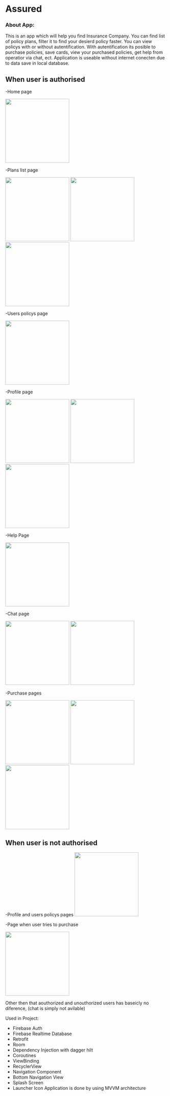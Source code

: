# Assured

### About App:

This is an app which will help you find Insurance Company.
You can find list of policy plans, filter it to find your desierd policy faster.
You can view policys with or without autentification. 
With autentification its posible to purchase policies, save cards, view your purchased policies, get help from operatior via chat, ect.
Application is useable without internet conecten due to data save in local database.

## When user is authorised

-Home page 

<img src="https://user-images.githubusercontent.com/107510454/200555453-0942c460-e230-421d-b2b1-18e2361d3e17.png" width="200">

-Plans list page

<img src="https://user-images.githubusercontent.com/107510454/200555777-6c9ea127-0c54-4fb2-aec1-4e8f8bc418a7.png" width="200">  <img src="https://user-images.githubusercontent.com/107510454/200555987-239ec110-6b8d-4259-af42-fcf06c2e9e98.png" width="200">  <img src="https://user-images.githubusercontent.com/107510454/200556213-973a42b1-d006-4492-94a9-65f12aecd8e3.png" width="200">

-Users policys page

<img src="https://user-images.githubusercontent.com/107510454/200556551-3012d8c5-f501-4ed5-8c02-5e6f0ff36268.png" width="200">

-Profile page

<img src="https://user-images.githubusercontent.com/107510454/200556746-4c68cecf-6f68-474f-8f22-101a0c6d955b.png" width="200">  <img src="https://user-images.githubusercontent.com/107510454/200556908-cec79f6b-fd7c-48af-8667-d1eb0971fed5.png" width="200">  <img src="https://user-images.githubusercontent.com/107510454/200557314-0450c953-d4e7-497c-a49f-d678712dfd3b.png" width="200">

-Help Page

<img src="https://user-images.githubusercontent.com/107510454/200557599-36d32a4a-81dd-4a38-989e-84f267f5c3a0.png" width="200">

-Chat page

<img src="https://user-images.githubusercontent.com/107510454/200558329-093280ad-2932-495c-baa2-ae65408650fe.png" width="200">  <img src="https://user-images.githubusercontent.com/107510454/200557984-bda4e6ab-f3e8-4b38-896f-c9908235b20c.png" width="200">

-Purchase pages

<img src="https://user-images.githubusercontent.com/107510454/200558579-92ec1fa2-5340-41ca-9679-d86d5988ffa6.png" width="200">  <img src="https://user-images.githubusercontent.com/107510454/200558658-c60148e1-0e5d-427e-8af6-93ffda950250.png" width="200">  <img src="https://user-images.githubusercontent.com/107510454/200558818-cb4a267e-222c-4ba8-a083-7632b96939c2.png" width="200">


## When user is not authorised

-Profile and users policys pages
<img src="https://user-images.githubusercontent.com/107510454/200559416-e6fcda85-43bd-4f71-b118-0e58e4e7a4d9.png" width="200">

-Page when user tries to purchase

<img src="https://user-images.githubusercontent.com/107510454/200559578-e53523e3-3434-4ca1-9acf-40af1b080360.png" width="200">

Other then that aouthorized and unouthorized users has baseicly no diference,
(chat is simply not avilable)

Used in Project:

- Firebase Auth
- Firebase Realtime Database
- Retrofit
- Room
- Dependency Injection with dagger hilt
- Coroutines
- ViewBinding
- RecyclerView
- Navigation Component
- Bottom Navigation View
- Splash Screen
- Launcher Icon
Application is done by using MVVM architecture
